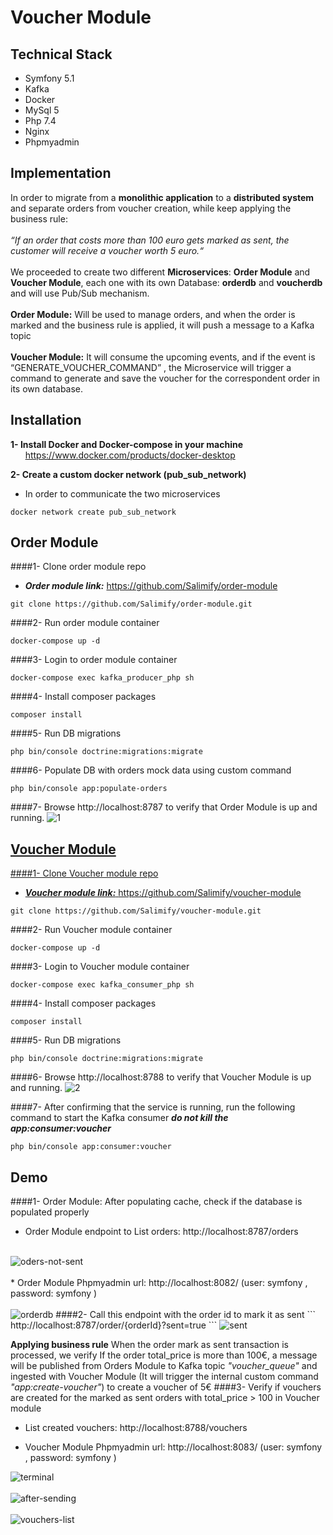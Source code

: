 # Voucher Module
<h2>Technical Stack </h2>
<ul>
<li>Symfony 5.1</li>
<li>Kafka</li>
<li>Docker</li>
<li>MySql 5</li>
<li>Php 7.4</li>
<li>Nginx</li>
<li>Phpmyadmin</li>
</ul>


<h2>Implementation</h2>
In order to migrate from a <b>monolithic application</b> to a <b>distributed system</b> and separate orders from voucher creation, while keep applying the business rule: <br><br> <i>“If an order that costs more than 100 euro gets marked as sent, the customer will receive a voucher worth 5 euro.“</i>
<br><br>
We proceeded to create two different <b>Microservices</b>: <b>Order Module</b> and <b>Voucher Module</b>, each one with its own Database: <b>orderdb</b> and <b>voucherdb</b> and will use Pub/Sub mechanism.
<br><br>
<b>Order Module:</b> Will be used to manage orders, and when the order is marked and the business rule is applied, it will push a message to a Kafka topic
<br><br>
<b>Voucher Module:</b> It will consume the upcoming events, and if the event is “GENERATE_VOUCHER_COMMAND” , the Microservice will trigger a command to generate and save the voucher for the correspondent order in its own database.


Installation
---
**1- Install Docker and Docker-compose in your machine**
&nbsp;&nbsp;&nbsp;&nbsp;&nbsp;&nbsp;https://www.docker.com/products/docker-desktop <br>


**2- Create a custom docker network (pub_sub_network)**
- In order to communicate the two microservices
```
docker network create pub_sub_network
```

Order Module 
---
####1- Clone order module repo
- ***Order module link:*** https://github.com/Salimify/order-module
```
git clone https://github.com/Salimify/order-module.git
```

####2- Run order module container
```
docker-compose up -d
```
####3- Login to order module container
```
docker-compose exec kafka_producer_php sh
```
####4- Install composer packages
```
composer install
```
####5- Run DB migrations
```
php bin/console doctrine:migrations:migrate
```
####6- Populate DB with orders mock data using custom command
```
php bin/console app:populate-orders
```
####7- Browse http://localhost:8787 to verify that Order Module is up and running.
<img src="https://i.ibb.co/3zVsv4w/1.jpg" alt="1" border="0"></a><br /><a target='_blank' href='https://imgbb.com/'>

Voucher Module 
---
####1- Clone Voucher module repo
- ***Voucher module link:*** https://github.com/Salimify/voucher-module
```
git clone https://github.com/Salimify/voucher-module.git
```

####2- Run Voucher module container
```
docker-compose up -d
```
####3- Login to Voucher module container
```
docker-compose exec kafka_consumer_php sh
```
####4- Install composer packages
```
composer install
```
####5- Run DB migrations
```
php bin/console doctrine:migrations:migrate
```
####6- Browse http://localhost:8788 to verify that Voucher Module is up and running.
<img src="https://i.ibb.co/fMDBHs6/2.jpg" alt="2">

####7- After confirming that the service is running, run the following command to start the Kafka consumer
***do not kill the app:consumer:voucher***
```
php bin/console app:consumer:voucher
```

Demo
---
####1- Order Module: After populating cache, check if the database is populated properly
* Order Module endpoint to List orders: http://localhost:8787/orders <br><br>
<img src="https://i.ibb.co/VYvhHQW/oders-not-sent.jpg" alt="oders-not-sent" border="0" />
<br><br>
* Order Module Phpmyadmin url: http://localhost:8082/ (user: symfony , password: symfony ) <br><br>
<img src="https://i.ibb.co/MSSPb87/orderdb.jpg" alt="orderdb" border="0" />
####2- Call this endpoint with the order id to mark it as sent
```
http://localhost:8787/order/{orderId}?sent=true
```
<img src="https://i.ibb.co/kSkTWPz/sent.jpg" alt="sent" border="0" />

<b>Applying business rule</b>
When the order mark as sent transaction is processed, we verify If the order total_price is more than 100€, a message will be published 
from Orders Module to Kafka topic <i>"voucher_queue"</i> and ingested with Voucher Module (It will trigger the internal custom command <i>"app:create-voucher"</i>) to create a voucher of 5€ 
####3- Verify if vouchers are created for the marked as sent orders with total_price > 100 in Voucher module
* List created vouchers: http://localhost:8788/vouchers <br>

* Voucher Module Phpmyadmin url: http://localhost:8083/ (user: symfony , password: symfony )

<img src="https://i.ibb.co/TkffDJ6/terminal.jpg" alt="terminal"  />
<br>
<br><img src="https://i.ibb.co/8PXVs05/after-sending.jpg" alt="after-sending"  />
<br><br><img src="https://i.ibb.co/xCk1xGt/vouchers-list.jpg" alt="vouchers-list" />